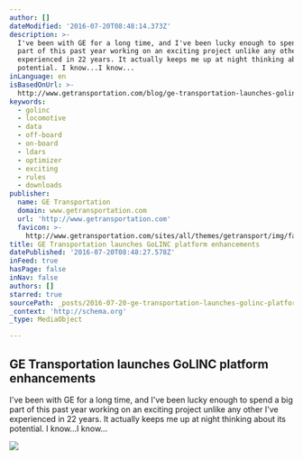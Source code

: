 ```yaml
---
author: []
dateModified: '2016-07-20T08:48:14.373Z'
description: >-
  I've been with GE for a long time, and I've been lucky enough to spend a big
  part of this past year working on an exciting project unlike any other I've
  experienced in 22 years. It actually keeps me up at night thinking about its
  potential. I know...I know...
inLanguage: en
isBasedOnUrl: >-
  http://www.getransportation.com/blog/ge-transportation-launches-golinc-platform-enhancements?_lrsc=fe52ecd8-b6dd-40d4-be5f-9080f4f54779&utm_source=linkedin&utm_medium=elevate&src=linkedin-elevate
keywords:
  - golinc
  - locomotive
  - data
  - off-board
  - on-board
  - ldars
  - optimizer
  - exciting
  - rules
  - downloads
publisher:
  name: GE Transportation
  domain: www.getransportation.com
  url: 'http://www.getransportation.com'
  favicon: >-
    http://www.getransportation.com/sites/all/themes/getransport/img/favicon.ico?cached
title: GE Transportation launches GoLINC platform enhancements
datePublished: '2016-07-20T08:48:27.578Z'
inFeed: true
hasPage: false
inNav: false
authors: []
starred: true
sourcePath: _posts/2016-07-20-ge-transportation-launches-golinc-platform-enhancements.md
_context: 'http://schema.org'
_type: MediaObject

---
```

<article style=""><h1>GE Transportation launches GoLINC platform enhancements</h1><p>I've been with GE for a long time, and I've been lucky enough to spend a big part of this past year working on an exciting project unlike any other I've experienced in 22 years. It actually keeps me up at night thinking about its potential. I know...I know...</p><img src="http://media.getransportation.com/sites/default/files/pictures/GE-Transportation-GoLINC-infographic.png" /></article>